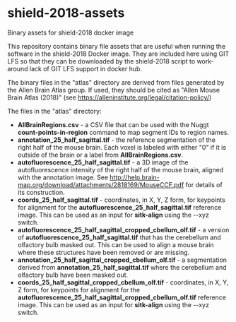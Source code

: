# shield-2018-assets
Binary assets for shield-2018 docker image

This repository contains binary file assets that are useful when running
the software in the shield-2018 Docker image. They are included here using
GIT LFS so that they can be downloaded by the shield-2018 script to
work-around lack of GIT LFS support in docker hub.

The binary files in the "atlas" directory are derived from files generated
by the Allen Brain Atlas group. If used, they should be cited as
"Allen Mouse Brain Atlas (2018)" (see https://alleninstitute.org/legal/citation-policy/)

The files in the "atlas" directory:

* **AllBrainRegions.csv** - a CSV file that can be used with the Nuggt
**count-points-in-region** command to map segment IDs to region names.
* **annotation_25_half_sagittal.tif** - the reference segmentation
of the right half of the mouse brain. Each voxel is labeled with either
"0" if it is outside of the brain or a label from **AllBrainRegions.csv**.
* **autofluorescence_25_half_sagittal.tif** - a 3D image of the autofluorescence
intensity of the right half of the mouse brain, aligned with the
annotation image. See http://help.brain-map.org/download/attachments/2818169/MouseCCF.pdf 
for details of its construction.
* **coords_25_half_sagittal.tif** - coordinates, in X, Y, Z form, for keypoints
for alignment for the **autofluorescence_25_half_sagittal.tif** reference
image. This can be used as an input for **sitk-align** using the --xyz switch.
* **autofluorescence_25_half_sagittal_cropped_cbellum_olf.tif** - a version
of **autofluorescence_25_half_sagittal.tif** that has the cerebellum and
olfactory bulb masked out. This can be used to align a mouse brain where these
structures have been removed or are missing.
* **annotation_25_half_sagittal_cropped_cbellum_olf.tif** - a segmentation
derived from **annotation_25_half_sagittal.tif** where the cerebellum and
olfactory bulb have been masked out.
* **coords_25_half_sagittal_cropped_cbellum_olf.tif** - coordinates, in X, Y, Z form, for keypoints
for alignment for the **autofluorescence_25_half_sagittal_cropped_cbellum_olf.tif** reference
image. This can be used as an input for **sitk-align** using the --xyz switch.
